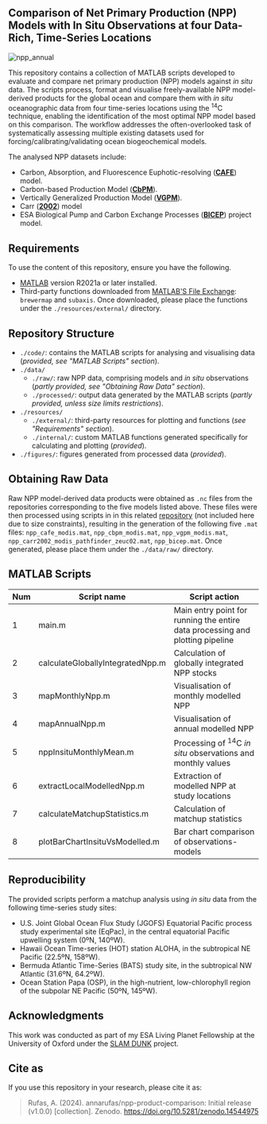 ## Comparison of Net Primary Production (NPP) Models with In Situ Observations at four Data-Rich, Time-Series Locations

![npp_annual](https://github.com/user-attachments/assets/a2e31208-f995-4ae3-bbf6-4c702b44083f)

This repository contains a collection of MATLAB scripts developed to evaluate and compare net primary production (NPP) models against *in situ* data. The scripts process, format and visualise freely-available NPP model-derived products for the global ocean and compare them with *in situ* oceanographic data from four time-series locations using the <sup>14</sup>C technique, enabling the identification of the most optimal NPP model based on this comparison. The workflow addresses the often-overlooked task of systematically assessing multiple existing datasets used for forcing/calibrating/validating ocean biogeochemical models.

The analysed NPP datasets include: 
- Carbon, Absorption, and Fluorescence Euphotic-resolving ([**CAFE**](http://orca.science.oregonstate.edu/1080.by.2160.monthly.hdf.cafe.m.php)) model.
- Carbon-based Production Model ([**CbPM**](http://orca.science.oregonstate.edu/1080.by.2160.monthly.hdf.cbpm2.m.php)).
- Vertically Generalized Production Model ([**VGPM**](http://orca.science.oregonstate.edu/1080.by.2160.monthly.hdf.vgpm.m.chl.m.sst.php)).
- Carr ([**2002**](https://doi.org/10.1016/S0967-0645(01)00094-7)) model
- ESA Biological Pump and Carbon Exchange Processes ([**BICEP**](https://catalogue.ceda.ac.uk/uuid/69b2c9c6c4714517ba10dab3515e4ee6/)) project model.

## Requirements

To use the content of this repository, ensure you have the following.
- [MATLAB](https://mathworks.com/products/matlab.html) version R2021a or later installed.
- Third-party functions downloaded from [MATLAB'S File Exchange](https://mathworks.com/matlabcentral/fileexchange/): `brewermap` and `subaxis`. Once downloaded, please place the functions under the `./resources/external/` directory.

## Repository Structure

 - `./code/`: contains the MATLAB scripts for analysing and visualising data (*provided, see "MATLAB Scripts" section*).
 - `./data/`
    - `./raw/`: raw NPP data, comprising models and *in situ* observations (*partly provided, see "Obtaining Raw Data" section*).
    - `./processed/`: output data generated by the MATLAB scripts (*partly provided, unless size limits restrictions*).
- `./resources/`
    - `./external/`: third-party resources for plotting and functions (*see "Requirements" section*).
    - `./internal/`: custom MATLAB functions generated specifically for calculating and plotting (*provided*).
- `./figures/`: figures generated from processed data (*provided*).

## Obtaining Raw Data

Raw NPP model-derived data products were obtained as `.nc` files from the repositories corresponding to the five models listed above. These files were then processed using scripts in in this related [repository](https://github.com/annarufas/ocean-data-lab) (not included here due to size constraints), resulting in the generation of the following five `.mat` files: `npp_cafe_modis.mat`, `npp_cbpm_modis.mat`, `npp_vgpm_modis.mat`, `npp_carr2002_modis_pathfinder_zeuc02.mat`, `npp_bicep.mat`. Once generated, please place them under the `./data/raw/` directory.

## MATLAB Scripts

| Num| Script name                       | Script action                                                |
|----|-----------------------------------|---------------------------------------------------------------
| 1  | main.m                            | Main entry point for running the entire data processing and plotting pipeline  |
| 2  | calculateGloballyIntegratedNpp.m  | Calculation of globally integrated NPP stocks                |
| 3  | mapMonthlyNpp.m                   | Visualisation of monthly modelled NPP                        |
| 4  | mapAnnualNpp.m                    | Visualisation of annual modelled NPP                         |
| 5  | nppInsituMonthlyMean.m            | Processing of <sup>14</sup>C *in situ* observations and monthly values    |
| 6  | extractLocalModelledNpp.m         | Extraction of modelled NPP at study locations                |
| 7  | calculateMatchupStatistics.m      | Calculation of matchup statistics                            |
| 8  | plotBarChartInsituVsModelled.m    | Bar chart comparison of observations-models                  |

## Reproducibility

The provided scripts perform a matchup analysis using *in situ* data from the following time-series study sites:
- U.S. Joint Global Ocean Flux Study (JGOFS) Equatorial Pacific process study experimental site (EqPac), in the central equatorial Pacific upwelling system (0ºN, 140ºW).
- Hawaii Ocean Time-series (HOT) station ALOHA, in the subtropical NE Pacific (22.5ºN, 158ºW).
- Bermuda Atlantic Time-Series (BATS) study site, in the subtropical NW Atlantic (31.6ºN, 64.2ºW).
- Ocean Station Papa (OSP), in the high-nutrient, low-chlorophyll region of the subpolar NE Pacific (50ºN, 145ºW).

## Acknowledgments

This work was conducted as part of my ESA Living Planet Fellowship at the University of Oxford under the [SLAM DUNK](https://eo4society.esa.int/projects/slam-dunk/) project.

## Cite as

If you use this repository in your research, please cite it as:

> Rufas, A. (2024). annarufas/npp-product-comparison: Initial release (v1.0.0) [collection]. Zenodo. https://doi.org/10.5281/zenodo.14544975